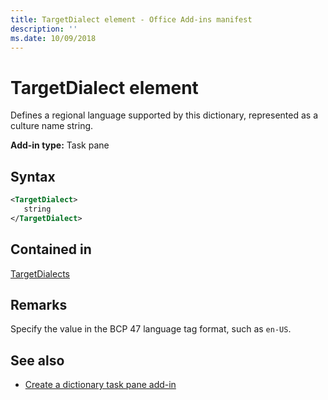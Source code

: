 ```yaml
---
title: TargetDialect element - Office Add-ins manifest
description: ''
ms.date: 10/09/2018
---
```


# TargetDialect element

Defines a regional language supported by this dictionary, represented as a culture name string.

**Add-in type:** Task pane

## Syntax

```XML
<TargetDialect>
   string 
</TargetDialect>
```

## Contained in

[TargetDialects](targetdialects.md)

## Remarks

Specify the value in the BCP 47 language tag format, such as  `en-US`.

## See also

- [Create a dictionary task pane add-in](https://docs.microsoft.com/office/dev/add-ins/word/dictionary-task-pane-add-ins)
    
